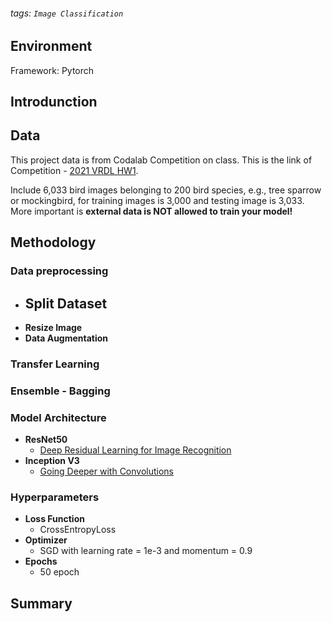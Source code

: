 ###### tags: `Image Classification`

## Environment
Framework: Pytorch

## Introdunction

## Data
This project data is from Codalab Competition on class.
This is the link of Competition - [2021 VRDL HW1](https://competitions.codalab.org/competitions/35668?secret_key=09789b13-35ec-4928-ac0f-6c86631dda07).

Include 6,033 bird images belonging to 200 bird species, 
e.g., tree sparrow or mockingbird, for training images is 3,000 and testing image is 3,033.
More important is **external data is NOT allowed to train your model!**

## Methodology

### Data preprocessing
- **Split Dataset**
    - 
- **Resize Image**
- **Data Augmentation**

### Transfer Learning

### Ensemble - Bagging

### Model Architecture
- **ResNet50**
    - [Deep Residual Learning for Image Recognition](https://arxiv.org/abs/1512.03385)
- **Inception V3**
    - [Going Deeper with Convolutions](https://arxiv.org/abs/1409.4842)

### Hyperparameters
- **Loss Function**
    - CrossEntropyLoss
- **Optimizer** 
    - SGD with learning rate = 1e-3 and momentum = 0.9
- **Epochs** 
    - 50 epoch

## Summary